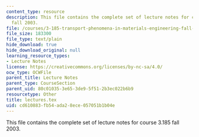 ```yaml
---
content_type: resource
description: This file contains the complete set of lecture notes for course 3.185
  fall 2003.
file: /courses/3-185-transport-phenomena-in-materials-engineering-fall-2003/cd610883fb54ada28ece057051b1b04e_lectures.tex
file_size: 183300
file_type: text/plain
hide_download: true
hide_download_original: null
learning_resource_types:
- Lecture Notes
license: https://creativecommons.org/licenses/by-nc-sa/4.0/
ocw_type: OCWFile
parent_title: Lecture Notes
parent_type: CourseSection
parent_uid: 80c01035-3e65-3de9-5f51-2b3ec022b6b9
resourcetype: Other
title: lectures.tex
uid: cd610883-fb54-ada2-8ece-057051b1b04e
---
```

This file contains the complete set of lecture notes for course 3.185 fall 2003.